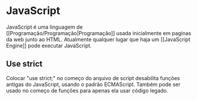 # JavaScript

JavaScript é uma linguagem de [[Programação/Programação|Programação]] usada inicialmente em paginas da web junto ao HTML. Atualmente qualquer lugar que haja um [[JavaScript Engine]] pode executar JavaScript.

## Use strict
Colocar "use strict;" no começo do arquivo de script desabilita funções antigas do JavaScript, usando o padrão ECMAScript. Também pode ser usado no começo de funções para apenas ela usar código legado.